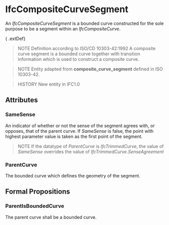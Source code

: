 # IfcCompositeCurveSegment

An _IfcCompositeCurveSegment_ is a bounded curve constructed for the sole purpose to be a segment within an _IfcCompositeCurve_.<!-- end of definition -->

{ .extDef}
> NOTE Definition according to ISO/CD 10303-42:1992
> A composite curve segment is a bounded curve together with transition information which is used to construct a composite curve.

> NOTE Entity adapted from **composite_curve_segment** defined in ISO 10303-42.

> HISTORY New entity in IFC1.0

## Attributes

### SameSense
An indicator of whether or not the sense of the segment agrees with, or opposes, that of the parent curve. If _SameSense_ is false, the point with highest parameter value is taken as the first point of the segment.
> NOTE If the datatype of _ParentCurve_ is _IfcTrimmedCurve_, the value of _SameSense_ overrides the value of _IfcTrimmedCurve.SenseAgreement_

### ParentCurve
The bounded curve which defines the geometry of the segment.

## Formal Propositions

### ParentIsBoundedCurve
The parent curve shall be a bounded curve.
